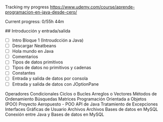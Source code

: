 Tracking my progress
https://www.udemy.com/course/aprende-programacion-en-java-desde-cero/

Current progress: 0/55h 44m
<detals open>
<summary> ## Introducción y entrada/salida </summary>

- [ ] Intro Bloque 1 (Introudcción a Java)
- [ ] Descargar Neatbeans
- [ ] Hola mundo en Java
- [ ] Comentarios
- [ ] Tipos de datos primitivos
- [ ] Tipos de datos no primitivos y cadenas
- [ ] Constantes
- [ ] Entrada y salida de datos por consola
- [ ] Entrada y salida de datos con JOptionPane
</details>

Operadores
Condicionales
Ciclos o Bucles
Arreglos o Vectores
Métodos de Ordenamiento
Búsquedas
Matrices
Programación Orientada a Objetos (POO)
Proyecto Aeropuesto - POO
API de Java
Tratamiento de Excepciones
Interfaces Gráficas de Usuario
Archivos
Archivos
Bases de datos en MySQL
Conexión entre Java y Bases de datos en MySQL

